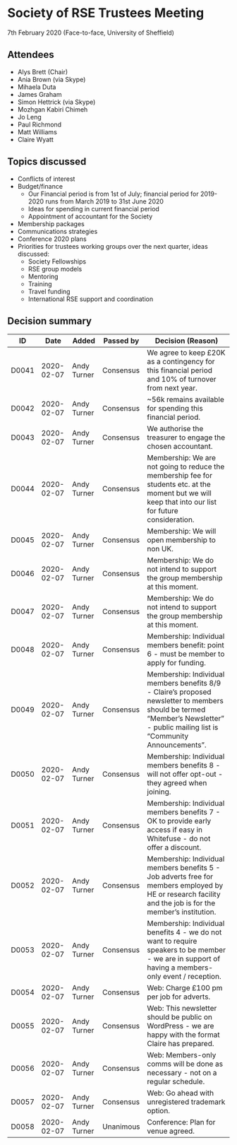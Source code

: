 # Society of RSE Trustees Meeting

7th February 2020 (Face-to-face, University of Sheffield)

## Attendees

   - Alys Brett (Chair)
   - Ania Brown (via Skype)
   - Mihaela Duta
   - James Graham
   - Simon Hettrick (via Skype)
   - Mozhgan Kabiri Chimeh
   - Jo Leng
   - Paul Richmond
   - Matt Williams
   - Claire Wyatt

## Topics discussed

   - Conflicts of interest
   - Budget/finance
     +  Our Financial period is from 1st of July; financial period for 2019-2020 runs from March 2019 to 31st June 2020
     +  Ideas for spending in current financial period
     +  Appointment of accountant for the Society
   - Membership packages
   - Communications strategies
   - Conference 2020 plans
   - Priorities for trustees working groups over the next quarter, ideas discussed:
     +  Society Fellowships
     +  RSE group models
     +  Mentoring
     +  Training
     +  Travel funding
     +  International RSE support and coordination

## Decision summary

| ID  | Date       | Added       | Passed by | Decision (Reason)                                                                                                                                                                                                          |
|-----|------------|-------------|-----------|----------------------------------------------------------------------------------------------------------------------------------------------------------------------------------------------------------------------------|
| D0041 | 2020-02-07 | Andy Turner    | Consensus | We agree to keep £20K as a contingency for  this financial period and 10% of turnover from next year. |
| D0042 | 2020-02-07 | Andy Turner    | Consensus | ~56k remains available for spending this financial period. |
| D0043 | 2020-02-07 | Andy Turner    | Consensus | We authorise the treasurer to engage the chosen accountant. |
| D0044 | 2020-02-07 | Andy Turner    | Consensus | Membership: We are not going to reduce the membership fee for students etc. at the moment but we will keep that into our list for future consideration. |
| D0045 | 2020-02-07 | Andy Turner    | Consensus | Membership: We will open membership to non UK. |
| D0046 | 2020-02-07 | Andy Turner    | Consensus | Membership: We do not intend to support the  group membership at this moment. |
| D0047 | 2020-02-07 | Andy Turner    | Consensus | Membership: We do not intend to support the  group membership at this moment. |
| D0048 | 2020-02-07 | Andy Turner    | Consensus | Membership: Individual members benefit: point 6 - must be member to apply for funding. |
| D0049 | 2020-02-07 | Andy Turner    | Consensus | Membership: Individual members benefits 8/9 - Claire’s proposed newsletter to members should be termed “Member’s Newsletter” - public mailing list is “Community Announcements”. |
| D0050 | 2020-02-07 | Andy Turner    | Consensus | Membership: Individual members benefits 8 - will not offer opt-out - they agreed when joining. |
| D0051 | 2020-02-07 | Andy Turner    | Consensus | Membership: Individual members benefits 7 - OK to provide early access if easy in Whitefuse - do not offer a discount. |
| D0052 | 2020-02-07 | Andy Turner    | Consensus | Membership: Individual members benefits 5 - Job adverts free for members employed by HE or research facility and the job is for the member’s institution. |
| D0053 | 2020-02-07 | Andy Turner    | Consensus | Membership:  Individual benefits 4 - we do not want to require speakers to be member - we are in support of having a members-only event / reception. |
| D0054 | 2020-02-07 | Andy Turner    | Consensus | Web: Charge £100 pm per job for adverts. |
| D0055 | 2020-02-07 | Andy Turner    | Consensus | Web: This newsletter should be public on WordPress - we are happy with the format Claire has prepared. |
| D0056 | 2020-02-07 | Andy Turner    | Consensus | Web: Members-only comms will be done as necessary - not on a regular schedule. |
| D0057 | 2020-02-07 | Andy Turner    | Consensus | Web: Go ahead with unregistered trademark option. |
| D0058 | 2020-02-07 | Andy Turner    | Unanimous | Conference: Plan for venue agreed. |

